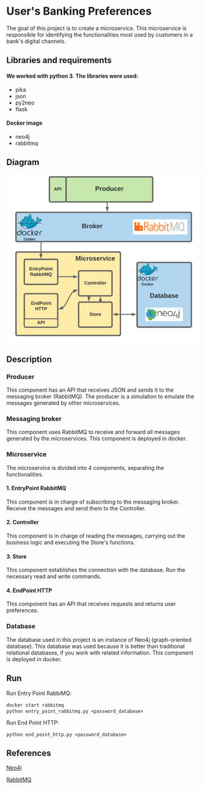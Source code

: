 # User's Banking Preferences

The goal of this project is to create a microservice. This microservice is responsible for identifying the functionalities most used by customers in a bank's digital channels.

## Libraries and requirements

#### We worked with python 3. The libraries were used:
- pika
- json
- py2neo
- flask

#### Docker image
- neo4j
- rabbitmq


## Diagram 

![Figure](https://github.com/DanielOrtizMontoya/UserPreferences/blob/master/solution.png)


## Description


### Producer

This component has an API that receives JSON and sends it to the messaging broker (RabbitMQ). The producer is a simulation to emulate the messages generated by other microservices.

### Messaging broker

This component uses RabbitMQ to receive and forward all messages generated by the microservices. This component is deployed in docker.

### Microservice

The microservice is divided into 4 components, separating the functionalities.

 #### 1. EntryPoint RabbitMQ

 This component is in charge of subscribing to the messaging broker. Receive the messages and send them to the Controller.

 #### 2. Controller

 This component is in charge of reading the messages, carrying out the business logic and executing the Store's functions.

 #### 3. Store

 This component establishes the connection with the database. Run the necessary read and write commands.

 #### 4. EndPoint HTTP

 This component has an API that receives requests and returns user preferences.

### Database

The database used in this project is an instance of Neo4j (graph-oriented database). This database was used because it is better than traditional relational databases, if you work with related information. This component is deployed in docker.

## Run

Run Entry Point RabbiMQ:

    docker start rabbitmq
    python entry_point_rabbitmq.py <password_database>
    
Run End Point HTTP:

    python end_point_http.py <password_database>


## References 

[Neo4j](https://neo4j.com/developer/python/)

[RabbitMQ](https://www.rabbitmq.com/tutorials/tutorial-one-python.html)

















